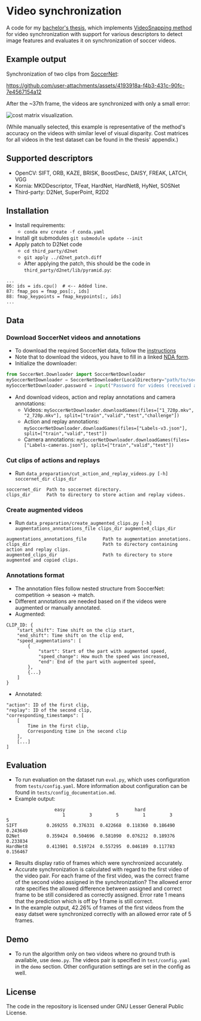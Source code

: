 # Video synchronization

A code for my [bachelor's thesis](is.muni.cz/th/cyoc1/thesis.pdf), which implements [VideoSnapping method](https://studios.disneyresearch.com/wp-content/uploads/2019/03/VideoSnapping-Interactive-Synchronization-of-Multiple-Videos-1.pdf) for video synchronization with support for various descriptors to detect image features and evaluates it on synchronization of soccer videos.

## Example output
Synchronization of two clips from [SoccerNet](https://www.soccer-net.org/):

https://github.com/user-attachments/assets/4193918a-f4b3-431c-90fc-7e4567154a12

After the ~37th frame, the videos are synchronized with only a small error:

![cost matrix visualization](https://github.com/user-attachments/assets/9d8e65b0-8224-4568-b901-94fd5cb33d67).

(While manually selected, this example is representative of the method's accuracy on the videos with similar level of visual disparity. Cost matrices for all videos in the test dataset can be found in the thesis' appendix.)

## Supported descriptors

* OpenCV: SIFT, ORB, KAZE, BRISK, BoostDesc, DAISY, FREAK, LATCH, VGG
* Kornia: MKDDescriptor, TFeat, HardNet, HardNet8, HyNet, SOSNet
* Third-party: D2Net, SuperPoint, R2D2

## Installation

* Install requirements:
    * `conda env create -f conda.yaml`
* Install git submodules `git submodule update --init`
* Apply patch to D2Net code
  * `cd third_party/d2net`
  * `git apply ../d2net_patch.diff`
  * After applying the patch, this should be the code in `third_party/d2net/lib/pyramid.py`:
```
...
86: ids = ids.cpu()  # <-- Added line.
87: fmap_pos = fmap_pos[:, ids]  
88: fmap_keypoints = fmap_keypoints[:, ids]
...
```

## Data
### Download SoccerNet videos and annotations
* To download the required SoccerNet data, follow the [instructions](https://www.soccer-net.org/data)
* Note that to download the videos, you have to fill in a linked [NDA form](https://docs.google.com/forms/d/e/1FAIpQLSfYFqjZNm4IgwGnyJXDPk2Ko_lZcbVtYX73w5lf6din5nxfmA/viewform).
* Initialize the downloader:
```python
from SoccerNet.Downloader import SoccerNetDownloader 
mySoccerNetDownloader = SoccerNetDownloader(LocalDirectory="path/to/soccernet")
mySoccerNetDownloader.password = input("Password for videos (received after filling the NDA)")
```
* And download videos, action and replay annotations and camera annotations:
  * Videos: `mySoccerNetDownloader.downloadGames(files=["1_720p.mkv", "2_720p.mkv"], split=["train","valid","test","challenge"])`
  * Action and replay annotations: `mySoccerNetDownloader.downloadGames(files=["Labels-v3.json"], split=["train","valid","test"])`
  * Camera annotations: `mySoccerNetDownloader.downloadGames(files=["Labels-cameras.json"], split=["train","valid","test"])`

### Cut clips of actions and replays
* Run `data_preparation/cut_action_and_replay_videos.py [-h] soccernet_dir clips_dir`
```
soccernet_dir  Path to soccernet directory.
clips_dir      Path to directory to store action and replay videos.
```

### Create augmented videos
* Run `data_preparation/create_augmented_clips.py [-h] augmentations_annotations_file clips_dir augmented_clips_dir`
```
augmentations_annotations_file      Path to augmentation annotations.
clips_dir                           Path to directory containing action and replay clips.
augmented_clips_dir                 Path to directory to store augmented and copied clips.
```

### Annotations format

* The annotation files follow nested structure from SoccerNet: competition -> season -> match.
* Different annotations are needed based on if the videos were augmented or manually annotated.
* Augmented:
```
CLIP_ID: {
    "start_shift": Time shift on the clip start,
    "end_shift": Time shift on the clip end,
    "speed_augmentations": [
        {
            "start": Start of the part with augmented speed,
            "speed_change": How much the speed was increased,
            "end": End of the part with augmented speed,
        },
        {...}
    ]
}
```
* Annotated:
```
"action": ID of the first clip,
"replay": ID of the second clip,
"corresponding_timestamps": [
    [
        Time in the first clip,
        Corresponding time in the second clip
    ],
    [...]
]
```

## Evaluation

* To run evaluation on the dataset run `eval.py`, which uses configuration from `tests/config.yaml`. More information
  about configuration can be found in `tests/config_documentation.md`.
* Example output:

 ```
                   easy                          hard                    
                      1         3         5         1         3         5
SIFT           0.269255  0.376331  0.422668  0.118360  0.186490  0.243649
D2Net          0.359424  0.504696  0.581090  0.076212  0.189376  0.233834
HardNet8       0.413901  0.519724  0.557295  0.046189  0.117783  0.156467
```

* Results display ratio of frames which were synchronized accurately.
* Accurate synchronization is calculated with regard to the first video of the video pair. For each frame of the first
  video, was the correct frame of the second video assigned in the synchronization? The allowed error rate specifies the
  allowed difference between assigned and correct frame to be still considered as correctly assigned. Error rate 1 means
  that the prediction which is off by 1 frame is still correct.
* In the example output, 42.26% of frames of the first videos from the easy datset were synchronized correctly with an
  allowed error rate of 5 frames.

## Demo

* To run the algorithm only on two videos where no ground truth is available, use `demo.py`. The videos pair is
  specified in `test/config.yaml` in the `demo` section. Other configuration settings are
  set in the config as well.

## License
The code in the repository is licensed under GNU Lesser General Public License.
